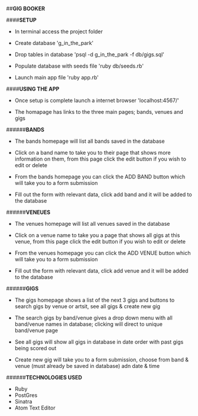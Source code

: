 ##__GIG BOOKER__


####__SETUP__

* In terminal access the project folder

* Create database 'g_in_the_park'

* Drop tables in database 'psql -d g_in_the_park -f db/gigs.sql'

* Populate database with seeds file 'ruby db/seeds.rb'

* Launch main app file 'ruby app.rb'

####__USING THE APP__

* Once setup is complete launch a internet browser 'localhost:4567/'

* The homapage has links to the three main pages; bands, venues and gigs

######__BANDS__

* The bands homepage will list all bands saved in the database

* Click on a band name to take you to their page that shows more information on them, from this page click the edit button if you wish to edit or delete

* From the bands homepage you can click the ADD BAND button which will take you to a form submission

* Fill out the form with relevant data, click add band and it will be added to the database

######__VENEUES__

* The venues homepage will list all venues saved in the database

* Click on a venue name to take you a page that shows all gigs at this venue, from this page click the edit button if you wish to edit or delete

* From the venues homepage you can click the ADD VENUE button which will take you to a form submission

* Fill out the form with relevant data, click add venue and it will be added to the database

######__GIGS__

* The gigs homepage shows a list of the next 3 gigs and buttons to search gigs by venue or artsit, see all gigs & create new gig

* The search gigs by band/venue gives a drop down menu with all band/venue names in database; clicking will direct to unique band/venue page

* See all gigs will show all gigs in database in date order with past gigs being scored out

* Create new gig will take you to a form submission, choose from band & venue (must already be saved in database) adn date & time

######__TECHNOLOGIES USED__

* Ruby
* PostGres
* Sinatra
* Atom Text Editor
